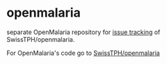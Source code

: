 # openmalaria
separate OpenMalaria repository for [issue tracking](https://github.com/openmalaria/openmalaria/issues) of SwissTPH/openmalaria. 

For OpenMalaria's code go to [SwissTPH/openmalaria](https://github.com/SwissTPH/openmalaria)
